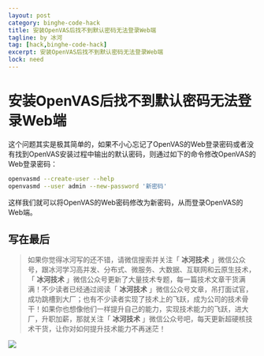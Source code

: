 ```yaml
---
layout: post
category: binghe-code-hack
title: 安装OpenVAS后找不到默认密码无法登录Web端
tagline: by 冰河
tag: [hack,binghe-code-hack]
excerpt: 安装OpenVAS后找不到默认密码无法登录Web端
lock: need
---
```


# 安装OpenVAS后找不到默认密码无法登录Web端

这个问题其实是极其简单的，如果不小心忘记了OpenVAS的Web登录密码或者没有找到OpenVAS安装过程中输出的默认密码，则通过如下的命令修改OpenVAS的Web登录密码：

```bash
openvasmd --create-user --help
openvasmd --user admin --new-password '新密码'
```

这样我们就可以将OpenVAS的Web密码修改为新密码，从而登录OpenVAS的Web端。


## 写在最后

> 如果你觉得冰河写的还不错，请微信搜索并关注「 **冰河技术** 」微信公众号，跟冰河学习高并发、分布式、微服务、大数据、互联网和云原生技术，「 **冰河技术** 」微信公众号更新了大量技术专题，每一篇技术文章干货满满！不少读者已经通过阅读「 **冰河技术** 」微信公众号文章，吊打面试官，成功跳槽到大厂；也有不少读者实现了技术上的飞跃，成为公司的技术骨干！如果你也想像他们一样提升自己的能力，实现技术能力的飞跃，进大厂，升职加薪，那就关注「 **冰河技术** 」微信公众号吧，每天更新超硬核技术干货，让你对如何提升技术能力不再迷茫！


![](https://img-blog.csdnimg.cn/20200906013715889.png)